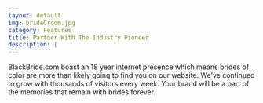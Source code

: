 ```yaml
---
layout: default
img: brideGroom.jpg
category: Features
title: Partner With The Industry Pioneer
description: |
---
```

BlackBride.com boast an 18 year internet presence which means brides of color are more than likely going to find you on our website. We’ve continued to grow with thousands of visitors every week. Your brand will be a part of the memories that remain with brides forever. 

